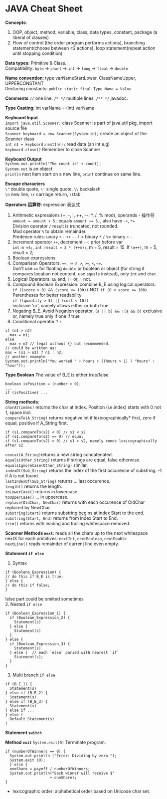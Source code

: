 # JAVA Cheat Sheet

**Concepts**: 
1. OOP, object, method, variable, class, data types, constant, package (a liberal of classes) <br>
2. Flow of control (the order program performs actions), branching statement(choose between ≥2 actions), loop statement(repeat action until stopping condition) <br>

**Data types**: Primitive & Class. <br>
Compatibility: `byte` -> `short` -> `int` -> `long` -> `float` -> `double` <br>

**Name convention**: type varNameStartLower, ClassNameUpper, UPPERCONSTANT <br>
Declaring constants: `public static final Type Name = Value` <br>

**Comments** `//` one line. `/* */` multiple lines. `/** */` javadoc. <br>

**Type Casting**: int varName = (int) varName <br>

**Keyboard Input** <br>
`import java.util.Scanner;` class Scanner is part of java.util pkg, import source file <br> 
`Scanner keyboard = new Scanner(System.in);` create an object of the Scanner class <br>
`int n1 = keyboard.nextIn();` read data (an int e.g) <br>
`keyboard.close()` Remember to close Scanner <br>

**Keyboard Output** <br>
`System.out.println("The count is" + count);` <br>
`System.out` is an object <br>
`println` next item start on a new line, `print` continue on same line. <br>

**Escape characters** <br>
`\"` double quote, `\'` single quote, `\\` backslash <br>
`\n` new line, `\r` carriage return, `\t`tab <br>

**Operators 运算符**: expression 表达式 <br>
1. Arithmetic expressions (+, -, !, ++, --; *, /, % mod), operands - 操作符 <br>
`amount = amount + 5;` equals `amount += 5;`, also have `-+`, `*=` <br>
Division operator `/` result is truncated, not rounded. <br>
Mod operator `%` to obtain remainder. <br>
Predence rules: unary `+` `-` `++` `--` `!` > binary `*` `/` `%`> binary `+` `-`
3. Increment operator `++`, decrement `--`: prior before var <br>
`int m =4;`, `int result = 3 * (++m);`, m = 5, result = 15. If `(m++)`, m = 5, result = 2; <br>
4. Boolean expressions
5. Comparison Operators: `==`, `!=` ≠, `>`, `>=`, `<`, `<=`. <br>
Don't use `==` for floating `double` or boolean or object (for string it compares location not content, use `equals` instead), only `int` and `char`. <br>
6. Logical Operators: `&&` and, `||` or, `!` not.
7. Compound Boolean Expression: combine B_E using logical operators. <br>
`if ((score > 0) && (score <= 100))` NOT `if (0 < score <= 100)` Parentheses for better readability <br>
`if ((quantity > 5) || (cost < 10))` <br> inclusive 'or', namely allows either or both true <br>
8. Negating B_E. Avoid Negation operator.
`(a || b) && !(a && b)` exclusive or, namely true only if one if true <br>
9. Conditional operator `?` `:`
```
if (n1 > n2)
  max = n1;
else
  max = n2 // legal without {} but recommended.
// could be written as:
max = (n1 > n2) ? n1 : n2;
// another example
System.out.println("You worked " + hours + ((hours > 1) ? "hours" : "hour"));
```

**Type Boolean**
The value of B_E is either true/false <br>
```
boolean isPositive = (number > 0);
...
if (isPositive) ...
```

**String methods**: <br>
`charAt(index)` returns the char at Index. Position (i.e.index) starts with 0 not 1, space incl. <br>
`compareTo(A_String)` returns negative int if lexicographically* first, zero if equal, positive if A_String first. <br>
```
if (s1.compareTo(s2) < 0) // s1 < s2
if (s1.compareTo(s2) == 0) // equal
if (s1.compareTo(s2) > 0) // s1 > s2, namely comes lexicographically after s2
```
`concat(A_String)`returns a new string concatenated. <br>
`equals(Other_String)` returns if strings are equal, false otherwise. <br>
`equalsIgnoreCase(Other_String)` similar. <br>
`indexOf(Sub_String)` returns the index of the first occurence of substring. -1 if A is not found. <br>
`lastIndexOf(Sub_String)` returns ... last occurence. <br>
`length()` returns the length. <br>
`toLowerCase()` returns in lowercase. <br>
`toUpperCase()` ... in uppercase. <br>
`replace(OldChar, NewChar)` returns with each occurence of OldChar replaced by NewChar. <br>
`substring(Start)` returns substring begins at index Start to the end. <br>
`substring(Start, End)` returns from index Start to End. <br>
`trim()` returns with leading and trailing whitespace removed. <br>

**Scanner Methods `next`**: reads all the chars up to the next whitespace <br>
nextX for each primitives: `nextInt`, `nextBoolean`, `nextDouble` <br>
`nextLine()` reads remainder of current line even empty. <br>

**Statement `if else`**
1. Syntax
```
if (Boolena_Expression) {
// do this if B_E is true;
} else {
// do this if false;
}
```
!else part could be omiited sometimes <br>
2. Nested `if else`
```
if (Boolean_Expression_1) {
  if (Boolean_Expression_2) {
    Statement(s)
  } else {
    Statement(s)
  }
} else {
  if (Boolean_Expression_3) {
    Statement(s)
  } else {  // each `else` paried with nearest `if`
    Statement(s);
  }
}
```
3. Multi branch `if else`
```
if (B_E_1) {
  Statement(s)
} else if (B_E_2) {
  Statement(s)
} else if (B_E_3) {
  Statement(s)
} else if ...
} else (
  Default_Statement(s)
)
```

**Statement `switch`**


**Method `exit`**
`System.exit(0)` Terminate program.
```
if (numberOfWinners == 0) {
  System.out.println ("Error: Dividing by zero.");
  System.exit (0);
  } else {
  oneShare = payoff / numberOfWinners;
  System.out.println("Each winner will receive $"
                    + oneShare);
}
```


* lexicographic order: alphabetical order based on Unicode char set.
